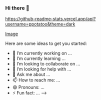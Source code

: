 ### Hi there 👋

https://github-readme-stats.vercel.app/api?username=ppotatoo&theme=dark

[Image](https://github-readme-stats.vercel.app/api?username=ppotatoo&theme=dark)

Here are some ideas to get you started:

- 🔭 I’m currently working on ...
- 🌱 I’m currently learning ...
- 👯 I’m looking to collaborate on ...
- 🤔 I’m looking for help with ...
- 💬 Ask me about ...
- 📫 How to reach me: ...
- 😄 Pronouns: ...
- ⚡ Fun fact: ...
-->
